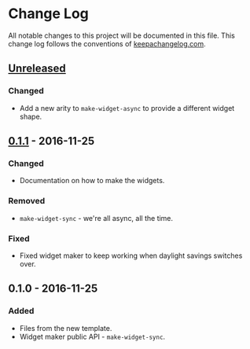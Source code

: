 # Change Log
All notable changes to this project will be documented in this file. This change log follows the conventions of [keepachangelog.com](http://keepachangelog.com/).

## [Unreleased]
### Changed
- Add a new arity to `make-widget-async` to provide a different widget shape.

## [0.1.1] - 2016-11-25
### Changed
- Documentation on how to make the widgets.

### Removed
- `make-widget-sync` - we're all async, all the time.

### Fixed
- Fixed widget maker to keep working when daylight savings switches over.

## 0.1.0 - 2016-11-25
### Added
- Files from the new template.
- Widget maker public API - `make-widget-sync`.

[Unreleased]: https://github.com/your-name/chp2/compare/0.1.1...HEAD
[0.1.1]: https://github.com/your-name/chp2/compare/0.1.0...0.1.1
